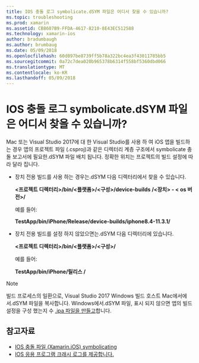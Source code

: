```yaml
---
title: IOS 충돌 로그 symbolicate.dSYM 파일은 어디서 찾을 수 있습니까?
ms.topic: troubleshooting
ms.prod: xamarin
ms.assetid: CB8607B9-FFDA-4617-8210-8E43EC512588
ms.technology: xamarin-ios
author: bradumbaugh
ms.author: brumbaug
ms.date: 05/09/2018
ms.openlocfilehash: 60d897be8739ff5b78a322bc4ea3f43011785bb5
ms.sourcegitcommit: 0a72c7dea020b965378b6314f558bf5360dbd066
ms.translationtype: MT
ms.contentlocale: ko-KR
ms.lasthandoff: 05/09/2018
---
```

# <a name="where-can-i-find-the-dsym-file-to-symbolicate-ios-crash-logs"></a>IOS 충돌 로그 symbolicate.dSYM 파일은 어디서 찾을 수 있습니까?

Mac 또는 Visual Studio 2017에 대 한 Visual Studio를 사용 하 여 iOS 앱을 빌드하는 경우 앱의 프로젝트 파일 (.csproj)과 같은 디렉터리 계층 구조에서 symbolicate 충돌 보고서에 필요한.dSYM 파일 배치 됩니다. 정확한 위치는 프로젝트의 빌드 설정에 따라 달라 집니다.

- 장치 전용 빌드를 사용 하는 경우는.dSYM 다음 디렉터리에서 찾을 수 있습니다.

    **&lt;프로젝트 디렉터리&gt;/bin/&lt;플랫폼&gt;/&lt;구성&gt;/device-builds /&lt;장치&gt; - &lt; os 버전&gt;/**

    예를 들어:
  
    **TestApp/bin/iPhone/Release/device-builds/iphone8.4-11.3.1/**

- 장치 전용 빌드를 설정 하지 않았으면는.dSYM 다음 디렉터리에 있습니다.

    **&lt;프로젝트 디렉터리&gt;/bin/&lt;플랫폼&gt;/&lt;구성&gt;/**

    예를 들어:

    **TestApp/bin/iPhone/릴리스 /**

> [!NOTE]
> 빌드 프로세스의 일환으로, Visual Studio 2017 Windows 빌드 호스트 Mac에서에서.dSYM 파일을 복사합니다. Windows에서.dSYM 파일, 표시 되지 않으면 앱의 빌드 설정을 구성 했는지 수 [.ipa 파일을 만들고](~/ios/deploy-test/app-distribution/ipa-support.md)합니다.

## <a name="see-also"></a>참고자료

- [IOS 충돌 파일 (Xamarin.iOS) symbolicating](http://jmillerdev.net/symbolicating-ios-crash-files-xamarin-ios/)
- [IOS 응용 프로그램 크래시 로그를 제공합니다.](https://www.raywenderlich.com/23704/demystifying-ios-application-crash-logs)

